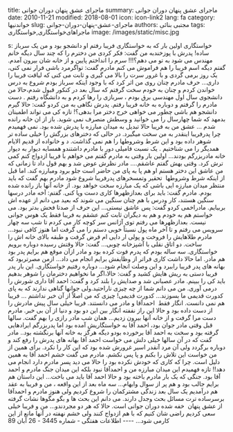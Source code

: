 title: ماجرای عشق پنهان دوران جوانی
summary: ماجرای عشق پنهان دوران جوانی
date: 2010-11-21
modified: 2018-08-01
icon:  icon-link2
lang: fa
category: خواندنیها
slug: ماجرای-عشق-پنهان-دوران-جوانی
authors: مجتبی بنائی
tags: ماجراهای‌خواستگاری,خواستگاری
image: /images/static/misc.jpg

s: خواستگاری اولین بار که به خواستگاری فریبا رفتم او دانشجو بود و من یک سرباز ساده! پدرش با پوزخندبه من گفت: فکر کردی من دخترم را که چند سال دیگه خانم مهندس می شود به تو می دهم؟!!! سرم را انداختم پایین و از خانه شان بیرون آمدم. گفتم دیگه اسم فریبا را هم فراموش می کنم مادرم گفت: تواگرمرد باشی فرار نمی کنی، یک روز برمی گردی و با غرور سرت را بالا می گیری و ثابت می کنی که لیاقت فریبا را داری... حرف مادرم چنان روی من اثر کرد که با وجود اینکه سرباز بودم شروع به درس خواندن کردم و چنان به خودم سخت گرفتم که سال بعد در کنکور قبول شدم،حالا من دانشجوی سال اول مهندسی برق بودم ، سربازی را رها کردم و به دانشگاه رفتم . دست مادرم را گرفتم و دوباره به خانه فریبا رفتم. پدرش نگاهی به من کردو گفت: حالا گیرم دانشجو هم باشی چطور می خواهی خرج دختر مرا بدهی؟! تازه کی می تواند اطمینان بدمهد که شما چهارسال را می خوانید و وسطش منصرف نمی شوید. باز از ان خانه رانده شدم ... عشق من به فریبا حالا تبدیل به میدان مبارزه با پدرش شده بود. نمی فهمیدم چرا پدرفریبا اینقدر به من سخت میگیرد. در حالی که دخترهای بزرگش را خیلی ساده تر شوهر داده بود و این شرط وشروطها را هم نمی گذاشت. د و خانواده از قدیم الایام همدیگر را می شناختیم . یک نسبت فامیلی دور با مادرم داشتندو همسایه دیوار به دیوار خانه مادربزرگم بودند... اولین بار وقتی به مادرم گفتم می خواهم با فریبا ازدواج کنم کمی ترش کرد. وقتی بهش گفتم عاشقم.... مادر نظرش عوض شد و بهم قول داد تا زمانی که من عاشق این دختر هستم او هم پا به پای من حاضر است جلو برود ومبارزه کند. اما قبل از اینکه شرط وشروطها  تحقیر وتمسخرهای پدرفریبا شروع شود مادرم بهم گفت که باید منتظر میدان مبارزه ایی باشی که یک مبارزه سخت خواهد بود. از خانه آنها باز رانده شده بودم. مادرم گفت: باید برای بعدازظهرها کاری دست وپا کنی. گفتم: آخه مادر درسها سنگین هستند، کار ودرس با هم چنان سنگین می شوند که بعید می دانم از عهده اش بربیایم. مادراخمی کردو گفت: پس عاشق نیستی... این حرف از صدتا فحش بدتر بود. می خواستم هم به خودم و هم به دیگران ثابت کنم عشقم به فریبا فقط یک هوس جوانی نیست. بعدازظهرها می رفتم توی آژانس سر کوچه کار می کردم تا شب سه چهار سرویس می رفتم و تا آخر ماه پول نسبتاً خوبی دستم را می گرفت اما هنوز کافی نبود... مادرم طلاهایش را فروخت و پولی ار دایی ام قرض گرفت و طبقه بالای خانه اش را ساخت. دو اتاق نقلی با آشپزخانه چوبی... گفت: حالا وقتش رسیده دوباره برویم خواستگاری. سه ساله بودم که پدرم فوت کرده بود و مادر ازآن موقع هم برایم پدر بود هم مادر. اما حالا داشت کاری فراتر از وظایفش برایم انجام می داد... ازمن مصرتربود که بهانه های پدر فریبا راببرد و این وصلت انجام شود... دوباره رفتیم خواستگاری. این بار پدر فریبا دستی به ریش هایش کشید و گفت: حالا،اگر ما نخواهیم دخترمان را شوهر بدهیم باید کی را ببینم. مادر عصبانی شد و صدایش را بلند کرد و گفت: احمد آقا داری شورش را درمی آوری. من می دانم شما از چه چیزی ناراحتید.ولی جوانها گناهی ندارند که به پای کدورت قدیمی ما بسوزند... کدورت قدیمی! چیزی که من اصلاً از آن خبر نداشتم ... فریبا هم نمی دانست. انگار فقط  احمدآقا و مادر می دانستند. فریبا خیلی سال پیش مادرش را از دست داده بود و حالا این راز نففته انگار بین این دو بود و دنیا از آن بی خبر. مادرم دست مرا گرفت و از خانه آنها بیرون زدیم... همان شب مادر رازی را بهم گفت. سالها قبل وقتی مادر جوان بود، احمد آقا به خواستگاریش آمده بود اما پدربزرگم ایرادهایی گرفته بود و سخت به احمد آقا برخورده بودو دیگه هرگز به خانه آنها برنگشته بود.. مادر گفت که در آن سالها خیلی دلش می خواست احمد آقا بهانه های پدرش را رفع کند و دوباره برگردد ولی آن مرد آنقدر اسیر غرورش شده بود که این کار را نکرد. برای همین از من خواست این تلاش را بکنم و پا پس نکشم. مادرم می گفت خشم احمد آقا به همین دلیل است. چرا که کاری که خودش نکرده بود را حالا می دید پسر مادرم دارد انجام می دهد!! تازه فهمیدم این میدان مبارزه من و احمدآقا نبود بلکه این میدان جنگ مادرم و احمد آقا بود. جنگی که یک بار مادرم باخته بود و حالا احمد آقا باید می باخت... این داستان هم برایم جالب بود و هم پر از سوال وابهام... سه ماه بعد از این واقعه ، من و فریبا به عقد هم درآمدیم یک سال بعد زندگی مشترکمان را شروع کردیم ولی هنوز مادرم و احمدآقا برسرساده ترت مسائل بحث وجدل دارند. می دانم این بحث ها و بگو مگوها نشات گرفته از عشق پنهان  خفه شده دوران جوانی است. حالا که هر دو مجردندو... من و فریبا خیلی سعی کردیم راضی شان کنیم که با هم ازدواج کنند ولی خشم نهفته در آنها مانع از این کارمی شود...  ----  اطلاعات هفتگی - شماره 3445 - 26 آبان 89